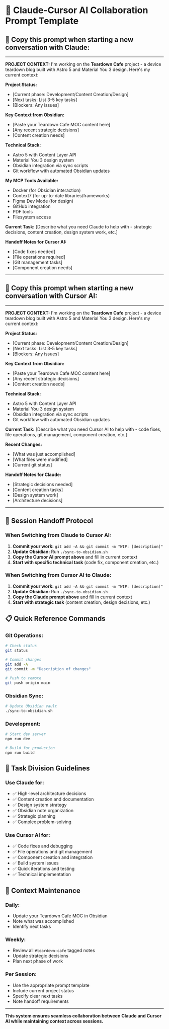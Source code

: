 # 🤝 Claude-Cursor AI Collaboration Prompt Template

## 🎯 **Copy this prompt when starting a new conversation with Claude:**

---

**PROJECT CONTEXT:**
I'm working on the **Teardown Cafe** project - a device teardown blog built with Astro 5 and Material You 3 design. Here's my current context:

**Project Status:**
- [Current phase: Development/Content Creation/Design]
- [Next tasks: List 3-5 key tasks]
- [Blockers: Any issues]

**Key Context from Obsidian:**
- [Paste your Teardown Cafe MOC content here]
- [Any recent strategic decisions]
- [Content creation needs]

**Technical Stack:**
- Astro 5 with Content Layer API
- Material You 3 design system
- Obsidian integration via sync scripts
- Git workflow with automated Obsidian updates

**My MCP Tools Available:**
- Docker (for Obsidian interaction)
- Context7 (for up-to-date libraries/frameworks)
- Figma Dev Mode (for design)
- GitHub integration
- PDF tools
- Filesystem access

**Current Task:**
[Describe what you need Claude to help with - strategic decisions, content creation, design system work, etc.]

**Handoff Notes for Cursor AI:**
- [Code fixes needed]
- [File operations required]
- [Git management tasks]
- [Component creation needs]

---

## 🎯 **Copy this prompt when starting a new conversation with Cursor AI:**

---

**PROJECT CONTEXT:**
I'm working on the **Teardown Cafe** project - a device teardown blog built with Astro 5 and Material You 3 design. Here's my current context:

**Project Status:**
- [Current phase: Development/Content Creation/Design]
- [Next tasks: List 3-5 key tasks]
- [Blockers: Any issues]

**Key Context from Obsidian:**
- [Paste your Teardown Cafe MOC content here]
- [Any recent strategic decisions]
- [Content creation needs]

**Technical Stack:**
- Astro 5 with Content Layer API
- Material You 3 design system
- Obsidian integration via sync scripts
- Git workflow with automated Obsidian updates

**Current Task:**
[Describe what you need Cursor AI to help with - code fixes, file operations, git management, component creation, etc.]

**Recent Changes:**
- [What was just accomplished]
- [What files were modified]
- [Current git status]

**Handoff Notes for Claude:**
- [Strategic decisions needed]
- [Content creation tasks]
- [Design system work]
- [Architecture decisions]

---

## 🔄 **Session Handoff Protocol**

### When Switching from Claude to Cursor AI:
1. **Commit your work:** `git add -A && git commit -m "WIP: [description]"`
2. **Update Obsidian:** Run `./sync-to-obsidian.sh`
3. **Copy the Cursor AI prompt above** and fill in current context
4. **Start with specific technical task** (code fix, component creation, etc.)

### When Switching from Cursor AI to Claude:
1. **Commit your work:** `git add -A && git commit -m "WIP: [description]"`
2. **Update Obsidian:** Run `./sync-to-obsidian.sh`
3. **Copy the Claude prompt above** and fill in current context
4. **Start with strategic task** (content creation, design decisions, etc.)

## 📋 **Quick Reference Commands**

### Git Operations:
```bash
# Check status
git status

# Commit changes
git add -A
git commit -m "Description of changes"

# Push to remote
git push origin main
```

### Obsidian Sync:
```bash
# Update Obsidian vault
./sync-to-obsidian.sh
```

### Development:
```bash
# Start dev server
npm run dev

# Build for production
npm run build
```

## 🎯 **Task Division Guidelines**

### Use Claude for:
- ✅ High-level architecture decisions
- ✅ Content creation and documentation
- ✅ Design system strategy
- ✅ Obsidian note organization
- ✅ Strategic planning
- ✅ Complex problem-solving

### Use Cursor AI for:
- ✅ Code fixes and debugging
- ✅ File operations and git management
- ✅ Component creation and integration
- ✅ Build system issues
- ✅ Quick iterations and testing
- ✅ Technical implementation

## 📝 **Context Maintenance**

### Daily:
- Update your Teardown Cafe MOC in Obsidian
- Note what was accomplished
- Identify next tasks

### Weekly:
- Review all `#teardown-cafe` tagged notes
- Update strategic decisions
- Plan next phase of work

### Per Session:
- Use the appropriate prompt template
- Include current project status
- Specify clear next tasks
- Note handoff requirements

---

**This system ensures seamless collaboration between Claude and Cursor AI while maintaining context across sessions.**
